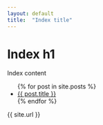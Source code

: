 ```yaml
---
layout: default
title:  "Index title"
---
```


# Index h1

Index content

<ul>
  {% for post in site.posts %}
    <li>
      <a href="manchester-patterns-group-site/{{ post.url }}">{{ post.title }}</a>
    </li>
  {% endfor %}
</ul>

{{ site.url }}
